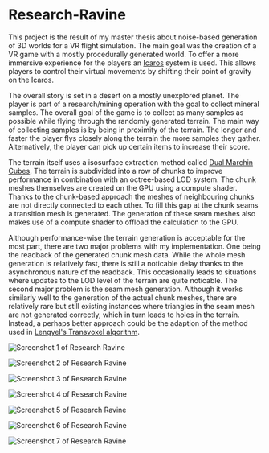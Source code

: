 # Research-Ravine
This project is the result of my master thesis about noise-based generation of 3D worlds for a VR flight simulation. The main goal was the creation of a VR game with a mostly procedurally generated world. To offer a more immersive experience for the players an [Icaros](https://www.icaros.com/en/products/icaros-pro "Website of Icaros") system is used. This allows players to control their virtual movements by shifting their point of gravity on the Icaros.

The overall story is set in a desert on a mostly unexplored planet. The player is part of a research/mining operation with the goal to collect mineral samples. The overall goal of the game is to collect as many samples as possible while flying through the randomly generated terrain. The main way of collecting samples is by being in proximity of the terrain. The longer and faster the player flys closely along the terrain the more samples they gather. Alternatively, the player can pick up certain items to increase their score.

The terrain itself uses a isosurface extraction method called [Dual Marchin Cubes](https://www.researchgate.net/publication/4112407_Dual_Marching_Cubes "Nielson's Dual Marching Cubes Paper"). The terrain is subdivided into a row of chunks to improve performance in combination with an octree-based LOD system. The chunk meshes themselves are created on the GPU using a compute shader. Thanks to the chunk-based approach the meshes of neighbouring chunks are not directly connected to each other. To fill this gap at the chunk seams a transition mesh is generated. The generation of these seam meshes also makes use of a compute shader to offload the calculation to the GPU.

Although performance-wise the terrain generation is acceptable for the most part, there are two major problems with my implementation.
One being the readback of the generated chunk mesh data. While the whole mesh generation is relatively fast, there is still a noticable delay thanks to the asynchronous nature of the readback. This occasionally leads to situations where updates to the LOD level of the terrain are quite noticable.
The second major problem is the seam mesh generation. Although it works similarly well to the generation of the actual chunk meshes, there are relatively rare but still existing instances where triangles in the seam mesh are not generated correctly, which in turn leads to holes in the terrain. Instead, a perhaps better approach could be the adaption of the method used in [Lengyel's Transvoxel algorithm](https://transvoxel.org/Lengyel-VoxelTerrain.pdf "Website of the Transvoxel algorithm").



![Screenshot 1 of Research Ravine](https://github.com/DennisVidal/Research-Ravine/blob/main/Screenshots/Screenshot1.png)

![Screenshot 2 of Research Ravine](https://github.com/DennisVidal/Research-Ravine/blob/main/Screenshots/Screenshot2.png)

![Screenshot 3 of Research Ravine](https://github.com/DennisVidal/Research-Ravine/blob/main/Screenshots/Screenshot3.png)

![Screenshot 4 of Research Ravine](https://github.com/DennisVidal/Research-Ravine/blob/main/Screenshots/Screenshot4.png)

![Screenshot 5 of Research Ravine](https://github.com/DennisVidal/Research-Ravine/blob/main/Screenshots/Screenshot5.png)

![Screenshot 6 of Research Ravine](https://github.com/DennisVidal/Research-Ravine/blob/main/Screenshots/Screenshot6.png)

![Screenshot 7 of Research Ravine](https://github.com/DennisVidal/Research-Ravine/blob/main/Screenshots/Screenshot7.png)
